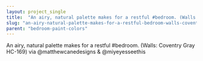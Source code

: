 ```yaml
---
layout: project_single
title:  "An airy, natural palette makes for a restful #bedroom. (Walls: Coventry Gray HC-169) via @matthewcanedesigns & @miyeyesseethis"
slug: "an-airy-natural-palette-makes-for-a-restful-bedroom-walls-coventry-gray-hc-169-via-at-matthewcanedesigns-at"
parent: "bedroom-paint-colors"
---
```

An airy, natural palette makes for a restful #bedroom. (Walls: Coventry Gray HC-169) via @matthewcanedesigns & @miyeyesseethis